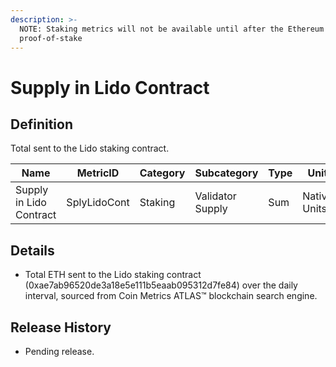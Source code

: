 ```yaml
---
description: >-
  NOTE: Staking metrics will not be available until after the Ethereum Merge to
  proof-of-stake
---
```


# Supply in Lido Contract

## Definition

Total sent to the Lido staking contract.

| Name                    | MetricID     | Category | Subcategory      | Type | Unit         | Interval |
| ----------------------- | ------------ | -------- | ---------------- | ---- | ------------ | -------- |
| Supply in Lido Contract | SplyLidoCont | Staking  | Validator Supply | Sum  | Native Units | 1 day    |

## Details

* Total ETH sent to the Lido staking contract (0xae7ab96520de3a18e5e111b5eaab095312d7fe84) over the daily interval, sourced from Coin Metrics ATLAS™ blockchain search engine.

## Release History

* Pending release.
